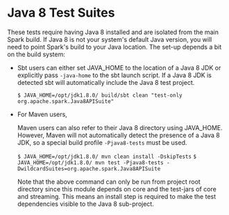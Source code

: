 # Java 8 Test Suites

These tests require having Java 8 installed and are isolated from the main Spark build.
If Java 8 is not your system's default Java version, you will need to point Spark's build
to your Java location. The set-up depends a bit on the build system:

* Sbt users can either set JAVA_HOME to the location of a Java 8 JDK or explicitly pass
  `-java-home` to the sbt launch script. If a Java 8 JDK is detected sbt will automatically
  include the Java 8 test project.

  `$ JAVA_HOME=/opt/jdk1.8.0/ build/sbt clean "test-only org.apache.spark.Java8APISuite"`

* For Maven users,

  Maven users can also refer to their Java 8 directory using JAVA_HOME. However, Maven will not
  automatically detect the presence of a Java 8 JDK, so a special build profile `-Pjava8-tests`
  must be used.

  `$ JAVA_HOME=/opt/jdk1.8.0/ mvn clean install -DskipTests`
  `$ JAVA_HOME=/opt/jdk1.8.0/ mvn test -Pjava8-tests -DwildcardSuites=org.apache.spark.Java8APISuite`

  Note that the above command can only be run from project root directory since this module
  depends on core and the test-jars of core and streaming. This means an install step is
  required to make the test dependencies visible to the Java 8 sub-project.
